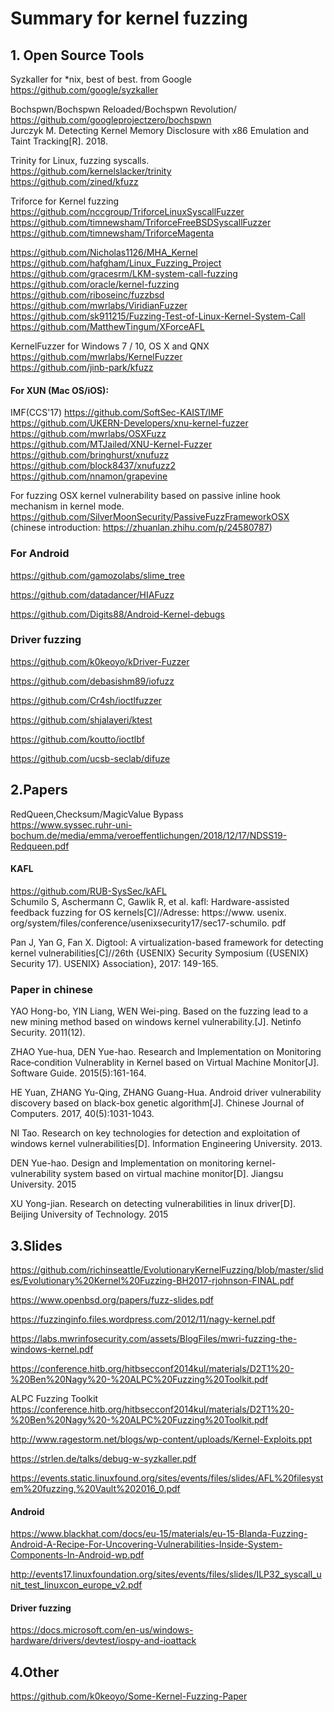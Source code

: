 # Summary for kernel fuzzing 


## 1. Open Source Tools 
Syzkaller for \*nix, best of best. from Google    
https://github.com/google/syzkaller   

Bochspwn/Bochspwn Reloaded/Bochspwn Revolution/   
https://github.com/googleprojectzero/bochspwn  
Jurczyk M. Detecting Kernel Memory Disclosure with x86 Emulation and Taint Tracking[R]. 2018.  

Trinity for Linux, fuzzing syscalls.   
https://github.com/kernelslacker/trinity  
https://github.com/zined/kfuzz  

Triforce for Kernel fuzzing   
https://github.com/nccgroup/TriforceLinuxSyscallFuzzer  
https://github.com/timnewsham/TriforceFreeBSDSyscallFuzzer  
https://github.com/timnewsham/TriforceMagenta 


https://github.com/Nicholas1126/MHA_Kernel  
https://github.com/hafgham/Linux_Fuzzing_Project  
https://github.com/gracesrm/LKM-system-call-fuzzing   
https://github.com/oracle/kernel-fuzzing   
https://github.com/riboseinc/fuzzbsd   
https://github.com/mwrlabs/ViridianFuzzer   
https://github.com/sk911215/Fuzzing-Test-of-Linux-Kernel-System-Call   
https://github.com/MatthewTingum/XForceAFL  

KernelFuzzer for Windows 7 / 10, OS X and QNX   
https://github.com/mwrlabs/KernelFuzzer  
https://github.com/jinb-park/kfuzz  

#### For XUN (Mac OS/iOS):  
IMF(CCS'17)   https://github.com/SoftSec-KAIST/IMF   
https://github.com/UKERN-Developers/xnu-kernel-fuzzer   
https://github.com/mwrlabs/OSXFuzz   
https://github.com/MTJailed/XNU-Kernel-Fuzzer   
https://github.com/bringhurst/xnufuzz   
https://github.com/block8437/xnufuzz2   
https://github.com/nnamon/grapevine   
 
For fuzzing OSX kernel vulnerability based on passive inline hook mechanism in kernel mode.   
https://github.com/SilverMoonSecurity/PassiveFuzzFrameworkOSX (chinese introduction: https://zhuanlan.zhihu.com/p/24580787) 

### For Android  
https://github.com/gamozolabs/slime_tree  

https://github.com/datadancer/HIAFuzz   

https://github.com/Digits88/Android-Kernel-debugs   


### Driver fuzzing
https://github.com/k0keoyo/kDriver-Fuzzer  

https://github.com/debasishm89/iofuzz   

https://github.com/Cr4sh/ioctlfuzzer   

https://github.com/shjalayeri/ktest   

https://github.com/koutto/ioctlbf   

https://github.com/ucsb-seclab/difuze   


## 2.Papers 

RedQueen,Checksum/MagicValue Bypass   
https://www.syssec.ruhr-uni-bochum.de/media/emma/veroeffentlichungen/2018/12/17/NDSS19-Redqueen.pdf   



#### KAFL  
https://github.com/RUB-SysSec/kAFL   
Schumilo S, Aschermann C, Gawlik R, et al. kafl: Hardware-assisted feedback fuzzing for OS kernels[C]//Adresse: https://www. usenix. org/system/files/conference/usenixsecurity17/sec17-schumilo. pdf  

Pan J, Yan G, Fan X. Digtool: A virtualization-based framework for detecting kernel vulnerabilities[C]//26th {USENIX} Security Symposium ({USENIX} Security 17). USENIX} Association}, 2017: 149-165.  

### Paper in chinese  
  YAO Hong-bo, YIN Liang, WEN Wei-ping. Based on the fuzzing lead to a new mining method based on windows kernel vulnerability.[J]. Netinfo Security. 2011(12).   
  
  ZHAO Yue-hua, DEN Yue-hao. Research and Implementation on Monitoring Race‐condition Vulnerablity in Kernel based on Virtual Machine Monitor[J]. Software Guide. 2015(5):161-164.  
  
  HE Yuan, ZHANG Yu-Qing, ZHANG Guang-Hua. Android driver vulnerability discovery based on black-box genetic algorithm[J]. Chinese Journal of Computers. 2017, 40(5):1031-1043.   
  
  NI Tao. Research on key technologies for detection and exploitation of windows kernel vulnerabilities[D]. Information Engineering University. 2013.   

  DEN Yue-hao. Design and Implementation on monitoring kernel-vulnerability system based on virtual machine monitor[D]. Jiangsu University. 2015   
  
  XU Yong-jian. Research on detecting vulnerabilities in linux driver[D]. Beijing University of Technology. 2015   

## 3.Slides 
https://github.com/richinseattle/EvolutionaryKernelFuzzing/blob/master/slides/Evolutionary%20Kernel%20Fuzzing-BH2017-rjohnson-FINAL.pdf  

https://www.openbsd.org/papers/fuzz-slides.pdf   

https://fuzzinginfo.files.wordpress.com/2012/11/nagy-kernel.pdf   

https://labs.mwrinfosecurity.com/assets/BlogFiles/mwri-fuzzing-the-windows-kernel.pdf   

https://conference.hitb.org/hitbsecconf2014kul/materials/D2T1%20-%20Ben%20Nagy%20-%20ALPC%20Fuzzing%20Toolkit.pdf   

ALPC Fuzzing Toolkit https://conference.hitb.org/hitbsecconf2014kul/materials/D2T1%20-%20Ben%20Nagy%20-%20ALPC%20Fuzzing%20Toolkit.pdf   

http://www.ragestorm.net/blogs/wp-content/uploads/Kernel-Exploits.ppt  

https://strlen.de/talks/debug-w-syzkaller.pdf   

https://events.static.linuxfound.org/sites/events/files/slides/AFL%20filesystem%20fuzzing,%20Vault%202016_0.pdf   

#### Android 
https://www.blackhat.com/docs/eu-15/materials/eu-15-Blanda-Fuzzing-Android-A-Recipe-For-Uncovering-Vulnerabilities-Inside-System-Components-In-Android-wp.pdf   

http://events17.linuxfoundation.org/sites/events/files/slides/ILP32_syscall_unit_test_linuxcon_europe_v2.pdf   

#### Driver fuzzing  
https://docs.microsoft.com/en-us/windows-hardware/drivers/devtest/iospy-and-ioattack   


## 4.Other  
https://github.com/k0keoyo/Some-Kernel-Fuzzing-Paper   
